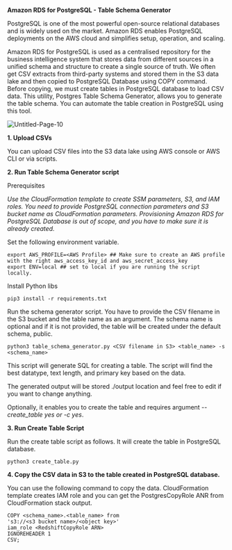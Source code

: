 **Amazon RDS for PostgreSQL - Table Schema Generator**

PostgreSQL is one of the most powerful open-source relational databases and is widely used on the market. Amazon RDS enables PostgreSQL deployments on the AWS cloud and simplifies setup, operation, and scaling.

Amazon RDS for PostgreSQL is used as a centralised repository for the business intelligence system that stores data from different sources in a unified schema and structure to create a single source of truth. We often get CSV extracts from third-party systems and stored them in the S3 data lake and then copied to PostgreSQL Database using COPY command. Before copying, we must create tables in PostgreSQL database to load CSV data. This utility, Postgres Table Schema Generator, allows you to generate the table schema. You can automate the table creation in PostgreSQL using this tool.

![Untitled-Page-10](https://user-images.githubusercontent.com/4962048/233522761-df0a2746-ffe2-44ee-81d8-58c950300700.jpg)


**1. Upload CSVs**

You can upload CSV files into the S3 data lake using AWS console or AWS CLI or via scripts.

**2. Run Table Schema Generator script**

Prerequisites

_Use the CloudFormation template to create SSM parameters, S3, and IAM roles. You need to provide PostgreSQL connection parameters and S3 bucket name as CloudFormation parameters. Provisioning Amazon RDS for PostgreSQL Database is out of scope, and you have to make sure it is already created._

Set the following environment variable.

    export AWS_PROFILE=<AWS Profile> ## Make sure to create an AWS profile with the right aws_access_key_id and aws_secret_access_key
    export ENV=local ## set to local if you are running the script locally. 

Install Python libs

    pip3 install -r requirements.txt

Run the schema generator script. You have to provide the CSV filename in the S3 bucket and the table name as an argument. The schema name is optional and if it is not provided, the table will be created under the default schema, public.

    python3 table_schema_generator.py <CSV filename in S3> <table_name> -s <schema_name>

This script will generate SQL for creating a table. The script will find the best datatype, text length, and primary key based on the data.

The generated output will be stored ./output location and feel free to edit if you want to change anything.

Optionally, it enables you to create the table and requires argument _--create_table yes or -c yes_.

**3. Run Create Table Script**

Run the create table script as follows. It will create the table in PostgreSQL database.

    python3 create_table.py

**4. Copy the CSV data in S3 to the table created in PostgreSQL database.**

You can use the following command to copy the data. CloudFormation template creates IAM role and you can get the PostgresCopyRole ANR from CloudFormation stack output.

    COPY <schema_name>.<table_name> from
    's3://<s3 bucket name>/<object key>'
    iam_role <RedshiftCopyRole ARN>
    IGNOREHEADER 1
    CSV;


